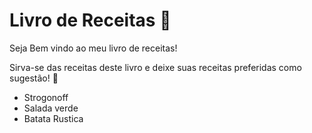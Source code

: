 #  Livro de Receitas :cookie:

Seja Bem vindo ao meu livro de receitas!

Sirva-se das receitas deste livro e deixe suas receitas preferidas como sugestão! :wave:

- Strogonoff
- Salada verde
- Batata Rustica